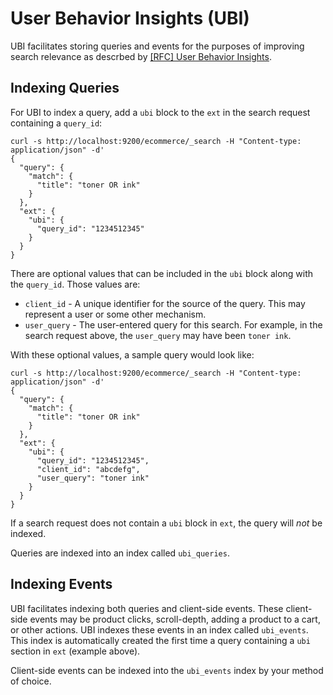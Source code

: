 # User Behavior Insights (UBI)

UBI facilitates storing queries and events for the purposes of improving search relevance as descrbed by [[RFC] User Behavior Insights](https://github.com/opensearch-project/OpenSearch/issues/12084).

## Indexing Queries

For UBI to index a query, add a `ubi` block to the `ext` in the search request containing a `query_id`:

```
curl -s http://localhost:9200/ecommerce/_search -H "Content-type: application/json" -d'
{
  "query": {
    "match": {
      "title": "toner OR ink"
    }
  },
  "ext": {
    "ubi": {
      "query_id": "1234512345"
    }
  }
}
```

There are optional values that can be included in the `ubi` block along with the `query_id`. Those values are:
* `client_id` - A unique identifier for the source of the query. This may represent a user or some other mechanism.
* `user_query` - The user-entered query for this search. For example, in the search request above, the `user_query` may have been `toner ink`.

With these optional values, a sample query would look like:

```
curl -s http://localhost:9200/ecommerce/_search -H "Content-type: application/json" -d'
{
  "query": {
    "match": {
      "title": "toner OR ink"
    }
  },
  "ext": {
    "ubi": {
      "query_id": "1234512345",
      "client_id": "abcdefg",
      "user_query": "toner ink"
    }
  }
}
```

If a search request does not contain a `ubi` block in `ext`, the query will *not* be indexed.

Queries are indexed into an index called `ubi_queries`.

## Indexing Events

UBI facilitates indexing both queries and client-side events. These client-side events may be product clicks, scroll-depth,
adding a product to a cart, or other actions. UBI indexes these events in an index called `ubi_events`. This index is
automatically created the first time a query containing a `ubi` section in `ext` (example above).

Client-side events can be indexed into the `ubi_events` index by your method of choice.
